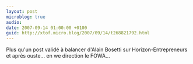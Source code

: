 ```yaml
---
layout: post
microblog: true
audio: 
date: 2007-09-14 01:00:00 +0100
guid: http://xtof.micro.blog/2007/09/14/t268821792.html
---
```

Plus qu'un post validé à balancer d'Alain Bosetti sur Horizon-Entrepreneurs et après ouste... en we direction le FOWA...
